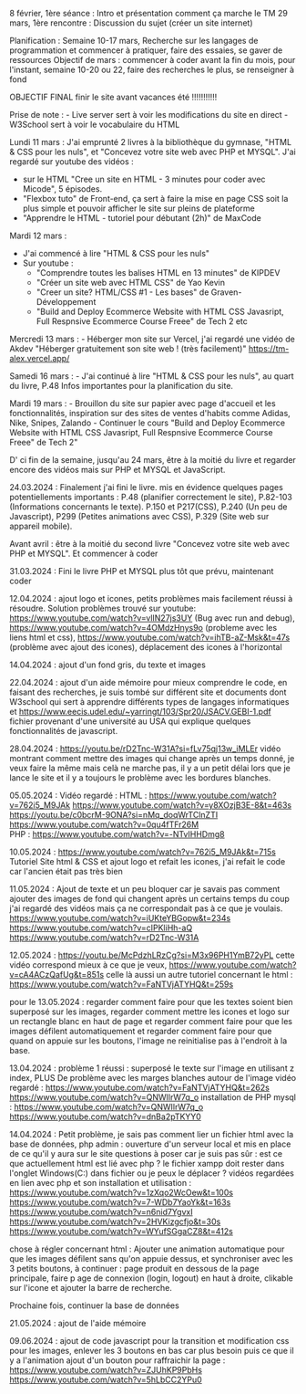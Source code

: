 8 février, 1ère séance : Intro et présentation comment ça marche le TM
29 mars, 1ère rencontre : Discussion du sujet (créer un site internet)

Planification : Semaine 10-17 mars, Recherche sur les langages de programmation et commencer à pratiquer, faire des essaies, se gaver de ressources
Objectif de mars : commencer à coder avant la fin du mois, pour l'instant, semaine 10-20 ou 22, faire des recherches le plus, se renseigner à fond

OBJECTIF FINAL finir le site avant vacances été !!!!!!!!!!!

Prise de note : - Live server sert à voir les modifications du site en direct
                - W3School sert à voir le vocabulaire du HTML






Lundi 11 mars : J'ai emprunté 2 livres à la bibliothèque du gymnase, "HTML & CSS pour les nuls", et "Concevez votre site web avec PHP et MYSQL".
J'ai regardé sur youtube des vidéos :

- sur le HTML "Cree un site en HTML - 3 minutes pour coder avec Micode", 5 épisodes.
- "Flexbox tuto" de Front-end, ça sert à faire la mise en page CSS soit la plus simple et pouvoir afficher le site sur pleins de plateforme 
- "Apprendre le HTML - tutoriel pour débutant (2h)" de MaxCode

Mardi 12 mars : 

- J'ai commencé à lire "HTML & CSS pour les nuls" 
- Sur youtube : 
    - "Comprendre toutes les balises HTML en 13 minutes" de KIPDEV
    - "Créer un site web avec HTML CSS" de Yao Kevin
    - "Creer un site? HTML/CSS #1 - Les bases" de Graven-Développement
    - "Build and Deploy Ecommerce Website with HTML CSS Javasript, Full Respnsive Ecommerce Course Freee" de Tech 2 etc

Mercredi 13 mars :
    - Héberger mon site sur Vercel, j'ai regardé une vidéo de Akdev "Héberger gratuitement son site web ! (très facilement)"
https://tm-alex.vercel.app/


Samedi 16 mars :
    - J'ai continué à lire "HTML & CSS pour les nuls", au quart du livre, P.48 Infos importantes pour la planification du site.

Mardi 19 mars : 
    - Brouillon du site sur papier avec page d'accueil et les fonctionnalités, inspiration sur des sites de ventes d'habits comme Adidas, Nike, Snipes, Zalando
    - Continuer le cours "Build and Deploy Ecommerce Website with HTML CSS Javasript, Full Respnsive Ecommerce Course Freee" de Tech 2"

D' ci fin de la semaine, jusqu'au 24 mars, être à la moitié du livre et regarder encore des vidéos mais sur PHP et MYSQL et JavaScript.

24.03.2024 : Finalement j'ai fini le livre. mis en évidence quelques pages potentiellements importants : P.48 (planifier correctement le site), P.82-103 (Informations concernants le texte). P.150 et P217(CSS), P.240 (Un peu de Javascript), P299 (Petites animations avec CSS), P.329 (Site web sur appareil mobile).

Avant avril : être à la moitié du second livre "Concevez votre site web avec PHP et MYSQL". Et commencer à coder

31.03.2024 : Fini le livre PHP et MYSQL plus tôt que prévu, maintenant coder

12.04.2024 : ajout logo et icones, petits problèmes mais facilement réussi à résoudre. 
Solution problèmes trouvé sur youtube: https://www.youtube.com/watch?v=vlIN27js3UY (Bug avec run and debug), https://www.youtube.com/watch?v=4OMdzHnys9o (probleme avec les liens html et css), https://www.youtube.com/watch?v=ihTB-aZ-Msk&t=47s (problème avec ajout des icones), déplacement des icones à l'horizontal

14.04.2024 : ajout d'un fond gris, du texte et images 

22.04.2024 : ajout d'un aide mémoire pour mieux comprendre le code, en faisant des recherches, je suis tombé sur différent site et documents dont W3school qui sert à apprendre différents types de langages informatiques et https://www.eecis.udel.edu/~yarringt/103/Spr20/JSACV.GEBI-1.pdf fichier provenant d'une université au USA qui explique quelques fonctionnalités de javascript.

28.04.2024 : https://youtu.be/rD2Tnc-W31A?si=fLv75qj13w_iMLEr vidéo montrant comment mettre des images qui change après un temps donné, je veux faire la même mais celà ne marche pas, il y a un petit délai lors que je lance le site et il y a toujours le problème avec les bordures blanches.

05.05.2024 : Vidéo regardé : HTML : https://www.youtube.com/watch?v=762i5_M9JAk https://www.youtube.com/watch?v=y8XOzjB3E-8&t=463s https://youtu.be/c0bcrM-9ONA?si=nMq_doqWrTClnZTI
https://www.youtube.com/watch?v=0qu4fTFr26M  
PHP : https://www.youtube.com/watch?v=-NTvIHHDmg8

10.05.2024 : https://www.youtube.com/watch?v=762i5_M9JAk&t=715s Tutoriel Site html & CSS et ajout logo et refait les icones, j'ai refait le code car l'ancien était pas très bien

11.05.2024 : Ajout de texte et un peu bloquer car je savais pas comment ajouter des images de fond qui changent après un certains temps du coup j'ai regardé des vidéos mais ça ne correspondait pas à ce que je voulais. https://www.youtube.com/watch?v=iUKteYBGopw&t=234s https://www.youtube.com/watch?v=cIPKliHh-aQ https://www.youtube.com/watch?v=rD2Tnc-W31A

12.05.2024 : https://youtu.be/McPdzhLRzCg?si=M3x96PH1YmB72yPL cette vidéo correspond mieux à ce que je veux, https://www.youtube.com/watch?v=cA4ACzQafUg&t=851s celle là aussi
un autre tutoriel concernant le html : https://www.youtube.com/watch?v=FaNTVjATYHQ&t=259s 


 pour le 13.05.2024 : regarder comment faire pour que les textes soient bien superposé sur les images, regarder comment mettre les icones et logo sur un rectangle blanc en haut de page et regarder comment faire pour que les images défilent automatiquement et regarder comment faire pour que quand on appuie sur les boutons, l'image ne reinitialise pas à l'endroit à la base.

 13.04.2024 : problème 1 réussi : superposé le texte sur l'image en utilisant z index, PLUS De problème avec les marges blanches autour de l'image
vidéo regardé : https://www.youtube.com/watch?v=FaNTVjATYHQ&t=262s https://www.youtube.com/watch?v=QNWIlrW7q_o
installation de PHP mysql : https://www.youtube.com/watch?v=QNWIlrW7q_o https://www.youtube.com/watch?v=dnBa2pTKYY0

14.04.2024 : Petit problème, je sais pas comment lier un fichier html avec la base de données, php admin : ouverture d'un serveur local et mis en place de ce qu'il y aura sur le site 
questions à poser car je suis pas sûr : est ce que actuellement html est lié avec php ? le fichier xampp doit rester dans l'onglet Windows(C:) dans fichier ou je peux le déplacer ? 
vidéos regardées en lien avec php et son installation et utilisation : https://www.youtube.com/watch?v=1zXqo2WcOew&t=100s
https://www.youtube.com/watch?v=7-WDb7YaoYk&t=163s
https://www.youtube.com/watch?v=n6nid7YgvxI
https://www.youtube.com/watch?v=2HVKizgcfjo&t=30s
https://www.youtube.com/watch?v=WYufSGgaCZ8&t=412s

chose à régler concernant html : Ajouter une animation automatique pour que les images défilent sans qu'on appuie dessus, et synchroniser avec les 3 petits boutons, 
à continuer : page produit en dessous de la page principale, faire p age de connexion (login, logout) en haut à droite, clikable sur l'icone et ajouter la barre de recherche.

Prochaine fois, continuer la base de données

21.05.2024 : ajout de l'aide mémoire

09.06.2024 : ajout de code javascript pour la transition et modification css pour les images, enlever les 3 boutons en bas car plus besoin puis ce que
il y a l'animation
ajout d'un bouton pour raffraichir la page : https://www.youtube.com/watch?v=ZJUhKP9PbHs https://www.youtube.com/watch?v=5hLbCC2YPu0
